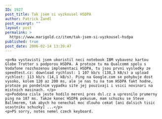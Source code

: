 ```yaml
---
ID: 1927
post_title: Tak jsem si vyzkousel HSDPA
author: Patrick Zandl
post_excerpt: ""
layout: post
permalink: >
  https://www.marigold.cz/item/tak-jsem-si-vyzkousel-hsdpa
published: true
post_date: 2006-02-14 13:39:47
---
```

	<p>Na vystavisti jsem ukoristil neci notebook IBM vybavenz kartou Globe Trotter s podporou HSDPA. A protoze tu ma Qualcomm spolu s Vodafone rozchozenou implementaci HSDPA, tu jsou prvni vysledky ze speedtest.cz: download rychlost: 1 107 kb/s (138,3 kB/s) a upload rychlost: 113 kb/s (14,1 kB/s). Ping na Google.com se pohybuje dost vysoko, kolem 120 az 200 ms, ale je nas tu na tom HSDPA fakt hodne, protoze po pondelnim vypadku site jej pouzivaji i vsici novinari na mistnich masinach. </p>
	<p>Podobna cisla jeste hodilo mereni pres dsl.cz a upresnilo prumerny ping na 187 ms. Takze konec HSDPA pokusum, mam schuzku se Steve Ballmerem, tak abych ho nenechal moc dlouho cekat [ani dalsich tisic ucastniku schuzky] ...</p>
	<p>PS sorry, notes nemel czech keyboard.
</p>